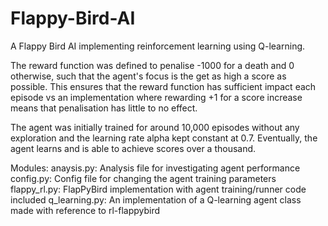 # Flappy-Bird-AI

A Flappy Bird AI implementing reinforcement learning using Q-learning. 

The reward function was defined to penalise -1000 for a death and 0 otherwise, such that the agent's focus is the get as high a score as possible. This ensures that the reward function has sufficient impact each episode vs an implementation where rewarding +1 for a score increase means that penalisation has little to no effect.

The agent was initially trained for around 10,000 episodes without any exploration and the learning rate alpha kept constant at 0.7. Eventually, the agent learns and is able to achieve scores over a thousand.

Modules:
anaysis.py: Analysis file for investigating agent performance
config.py: Config file for changing the agent training parameters
flappy_rl.py: FlapPyBird implementation with agent training/runner code included
q_learning.py: An implementation of a Q-learning agent class made with reference to rl-flappybird
